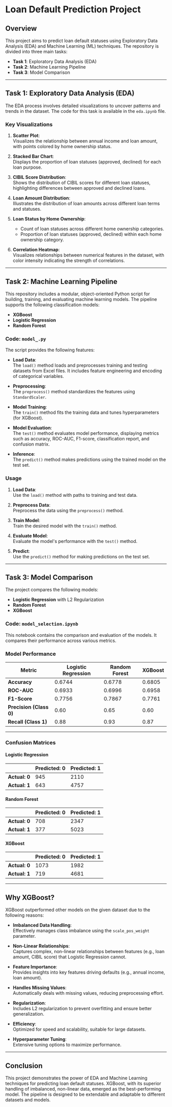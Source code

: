 # Loan Default Prediction Project

## Overview

This project aims to predict loan default statuses using Exploratory Data Analysis (EDA) and Machine Learning (ML) techniques. The repository is divided into three main tasks:

- **Task 1**: Exploratory Data Analysis (EDA)
- **Task 2**: Machine Learning Pipeline
- **Task 3**: Model Comparison

---

## Task 1: Exploratory Data Analysis (EDA)

The EDA process involves detailed visualizations to uncover patterns and trends in the dataset. The code for this task is available in the `eda.ipynb` file.

### Key Visualizations

1. **Scatter Plot**:  
   Visualizes the relationship between annual income and loan amount, with points colored by home ownership status.
   
2. **Stacked Bar Chart**:  
   Displays the proportion of loan statuses (approved, declined) for each loan purpose.
   
3. **CIBIL Score Distribution**:  
   Shows the distribution of CIBIL scores for different loan statuses, highlighting differences between approved and declined loans.
   
4. **Loan Amount Distribution**:  
   Illustrates the distribution of loan amounts across different loan terms and statuses.
   
5. **Loan Status by Home Ownership**:
   - Count of loan statuses across different home ownership categories.
   - Proportion of loan statuses (approved, declined) within each home ownership category.

6. **Correlation Heatmap**:  
   Visualizes relationships between numerical features in the dataset, with color intensity indicating the strength of correlations.

---

## Task 2: Machine Learning Pipeline

This repository includes a modular, object-oriented Python script for building, training, and evaluating machine learning models. The pipeline supports the following classification models:

- **XGBoost**
- **Logistic Regression**
- **Random Forest**

### Code: `model_.py`

The script provides the following features:

- **Load Data**:  
   The `load()` method loads and preprocesses training and testing datasets from Excel files. It includes feature engineering and encoding of categorical variables.
   
- **Preprocessing**:  
   The `preprocess()` method standardizes the features using `StandardScaler`.
   
- **Model Training**:  
   The `train()` method fits the training data and tunes hyperparameters (for XGBoost).
   
- **Model Evaluation**:  
   The `test()` method evaluates model performance, displaying metrics such as accuracy, ROC-AUC, F1-score, classification report, and confusion matrix.
   
- **Inference**:  
   The `predict()` method makes predictions using the trained model on the test set.

### Usage

1. **Load Data**:  
   Use the `load()` method with paths to training and test data.
   
2. **Preprocess Data**:  
   Preprocess the data using the `preprocess()` method.
   
3. **Train Model**:  
   Train the desired model with the `train()` method.
   
4. **Evaluate Model**:  
   Evaluate the model's performance with the `test()` method.
   
5. **Predict**:  
   Use the `predict()` method for making predictions on the test set.

---

## Task 3: Model Comparison

The project compares the following models:

- **Logistic Regression** with L2 Regularization
- **Random Forest**
- **XGBoost**

### Code: `model_selection.ipynb`

This notebook contains the comparison and evaluation of the models. It compares their performance across various metrics.

### Model Performance

| Metric            | Logistic Regression | Random Forest | XGBoost    |
|-------------------|---------------------|---------------|------------|
| **Accuracy**      | 0.6744              | 0.6778        | 0.6805     |
| **ROC-AUC**       | 0.6933              | 0.6996        | 0.6958     |
| **F1-Score**      | 0.7756              | 0.7867        | 0.7761     |
| **Precision (Class 0)** | 0.60           | 0.65          | 0.60       |
| **Recall (Class 1)**    | 0.88           | 0.93          | 0.87       |

---

### Confusion Matrices

#### Logistic Regression

|                    | Predicted: 0 | Predicted: 1 |
|--------------------|--------------|--------------|
| **Actual: 0**      | 945          | 2110         |
| **Actual: 1**      | 643          | 4757         |

#### Random Forest

|                    | Predicted: 0 | Predicted: 1 |
|--------------------|--------------|--------------|
| **Actual: 0**      | 708          | 2347         |
| **Actual: 1**      | 377          | 5023         |

#### XGBoost

|                    | Predicted: 0 | Predicted: 1 |
|--------------------|--------------|--------------|
| **Actual: 0**      | 1073         | 1982         |
| **Actual: 1**      | 719          | 4681         |

---

## Why XGBoost?

XGBoost outperformed other models on the given dataset due to the following reasons:

- **Imbalanced Data Handling**:  
   Effectively manages class imbalance using the `scale_pos_weight` parameter.
   
- **Non-Linear Relationships**:  
   Captures complex, non-linear relationships between features (e.g., loan amount, CIBIL score) that Logistic Regression cannot.
   
- **Feature Importance**:  
   Provides insights into key features driving defaults (e.g., annual income, loan amount).
   
- **Handles Missing Values**:  
   Automatically deals with missing values, reducing preprocessing effort.
   
- **Regularization**:  
   Includes L2 regularization to prevent overfitting and ensure better generalization.
   
- **Efficiency**:  
   Optimized for speed and scalability, suitable for large datasets.
   
- **Hyperparameter Tuning**:  
   Extensive tuning options to maximize performance.

---

## Conclusion

This project demonstrates the power of EDA and Machine Learning techniques for predicting loan default statuses. XGBoost, with its superior handling of imbalanced, non-linear data, emerged as the best-performing model. The pipeline is designed to be extendable and adaptable to different datasets and models.
